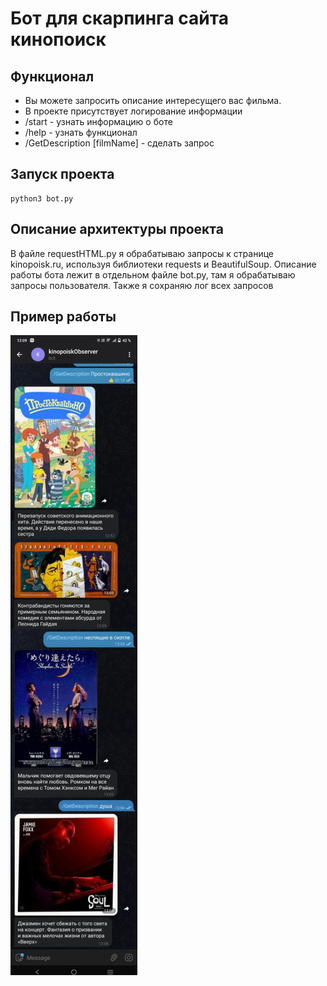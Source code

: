 # Бот для скарпинга сайта кинопоиск
## Функционал
- Вы можете запросить описание интересущего вас фильма. 
- В проекте присутствует логирование информации
- /start - узнать информацию о боте
- /help - узнать функционал
- /GetDescription [filmName] - сделать запрос
## Запуск проекта
```
python3 bot.py
```
## Описание архитектуры проекта
В файле requestHTML.py я обрабатываю запросы к странице kinopoisk.ru, используя библиотеки requests и BeautifulSoup. 
Описание работы бота лежит в отдельном файле bot.py, там я обрабатываю запросы пользователя. 
Также я сохраняю лог всех запросов

## Пример работы
![Иллюстрация к проекту](https://github.com/PeregudovSergey/kinopoiskObserver/blob/main/pic.jpg)

